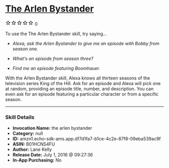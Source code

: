 # [The Arlen Bystander](http://alexa.amazon.com/#skills/amzn1.echo-sdk-ams.app.df7d1fa7-b1ce-4c2e-87f8-09eba539ac9f)
![0 stars](../../images/ic_star_border_black_18dp_1x.png)![0 stars](../../images/ic_star_border_black_18dp_1x.png)![0 stars](../../images/ic_star_border_black_18dp_1x.png)![0 stars](../../images/ic_star_border_black_18dp_1x.png)![0 stars](../../images/ic_star_border_black_18dp_1x.png) 0

To use the The Arlen Bystander skill, try saying...

* *Alexa, ask the Arlen Bystander to give me an episode with Bobby from season one.*

* *What's an episode from season three?*

* *Find me an episode featuring Boomhauer.*

With the Arlen Bystander skill, Alexa knows all thirteen seasons of the television series King of the Hill. Ask for an episode and Alexa will pick one at random, providing an episode title, number, and description. You can even ask for an episode featuring a particular character or from a specific season.

***

### Skill Details

* **Invocation Name:** the arlen bystander
* **Category:** null
* **ID:** amzn1.echo-sdk-ams.app.df7d1fa7-b1ce-4c2e-87f8-09eba539ac9f
* **ASIN:** B01HCNS4FU
* **Author:** Lane Kelly
* **Release Date:** July 1, 2016 @ 09:27:36
* **In-App Purchasing:** No
